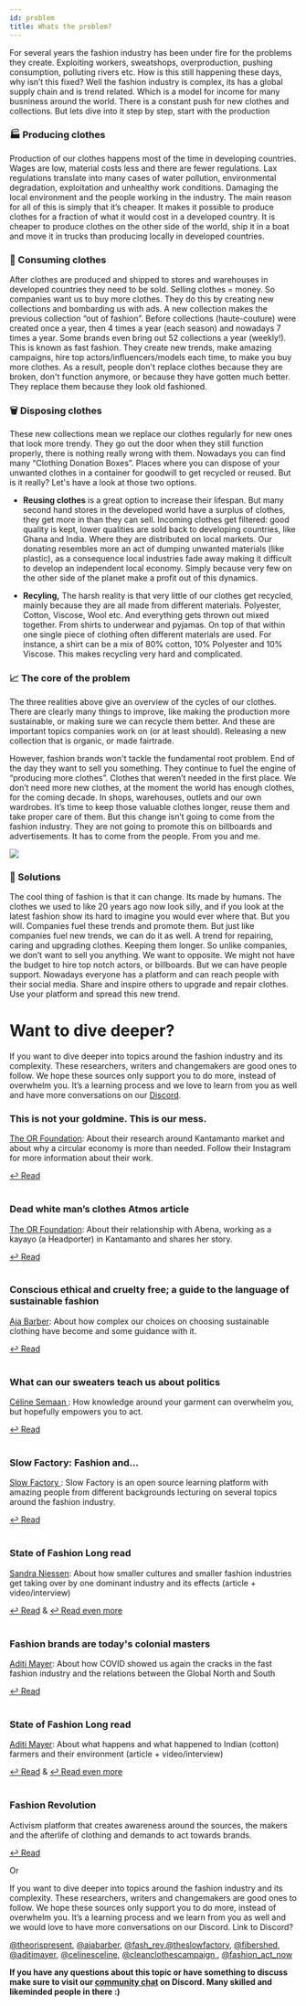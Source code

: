 ```yaml
---
id: problem
title: Whats the problem?
---
```


For several years the fashion industry has been under fire for the problems they create. Exploiting workers, sweatshops, overproduction, pushing consumption, polluting rivers etc. How is this still happening these days, why isn’t this fixed? Well the fashion industry is complex, its has a global supply chain and is trend related. Which is a model for income for many busniness around the world. There is a constant push for new clothes and collections. But lets dive into it step by step, start with the production



### 🏭 Producing clothes
Production of our clothes happens most of the time in developing countries. Wages are low, material costs less and there are fewer regulations. Lax regulations translate into many cases of water pollution, environmental degradation, exploitation and unhealthy work conditions. Damaging the local environment and the people working in the industry. The main reason for all of this is simply that it’s cheaper. It makes it possible to produce clothes for a fraction of what it would cost in a developed country. It is cheaper to produce clothes on the other side of the world, ship it in a boat and move it in trucks than producing locally in developed countries.


### 👕 Consuming clothes
After clothes are produced and shipped to stores and warehouses in developed countries they need to be sold. Selling clothes = money. So companies want us to buy more clothes. They do this by creating new collections and bombarding us with ads. A new collection makes the previous collection “out of fashion”. Before collections (haute-couture) were created once a year, then 4 times a year (each season) and nowadays 7 times a year. Some brands even bring out 52 collections a year (weekly!). This is known as fast fashion. They create new trends, make amazing campaigns, hire top actors/influencers/models each time, to make you buy more clothes. As a result, people don't replace clothes because they are broken, don't function anymore, or because they have gotten much better. They replace them because they look old fashioned.


### 🗑 Disposing clothes
These new collections mean we replace our clothes regularly for new ones that look more trendy. They go out the door when they still function properly, there is nothing really wrong with them. Nowadays you can find many “Clothing Donation Boxes”. Places where you can dispose of your unwanted clothes in a container for goodwill to get recycled or reused. But is it really? Let's have a look at those two options.

- **Reusing clothes** is a great option to increase their lifespan. But many second hand stores in the developed world have a surplus of clothes, they get more in than they can sell. Incoming clothes get filtered: good quality is kept, lower qualities are sold back to developing countries, like Ghana and India. Where they are distributed on local markets. Our donating resembles more an act of dumping unwanted materials (like plastic), as a consequence local industries fade away making it difficult to develop an independent local economy. Simply because very few on the other side of the planet make a profit out of this dynamics.

- **Recyling,** The harsh reality is that very little of our clothes get recycled, mainly because they are all made from different materials. Polyester, Cotton, Viscose, Wool etc. And everything gets thrown out mixed together. From shirts to underwear and pyjamas. On top of that within one single piece of clothing often different materials are used. For instance, a shirt can be a mix of 80% cotton, 10% Polyester and 10% Viscose. This makes recycling very hard and complicated.


### 📈 The core of the problem
The three realities above give an overview of the cycles of our clothes. There are clearly many things to improve, like making the production more sustainable, or making sure we can recycle them better. And these are important topics companies work on (or at least should). Releasing a new collection that is organic, or made fairtrade.

However, fashion brands won't tackle the fundamental root problem. End of the day they want to sell you something. They continue to fuel the engine of “producing more clothes”. Clothes that weren’t needed in the first place. We don’t need more new clothes, at the moment the world has enough clothes, for the coming decade. In shops, warehouses, outlets and our own wardrobes. It’s time to keep those valuable clothes longer, reuse them and take proper care of them. But this change isn’t going to come from the fashion industry. They are not going to promote this on billboards and advertisements. It has to come from the people. From you and me.


<img src="../assets/intro/problem.png"/>

### 💫 Solutions
The cool thing of fashion is that it can change. Its made by humans. The clothes we used to like 20 years ago now look silly, and if you look at the latest fashion show its hard to imagine you would ever where that. But you will. Companies fuel these trends and promote them. But just like companies fuel new trends, we can do it as well.  A trend for repairing, caring and upgrading clothes. Keeping them longer. So unlike companies, we don’t want to sell you anything. We want to opposite. We might not have  the budget to hire top notch actors, or billboards. But we can have people support. Nowadays everyone has a platform and can reach people with their social media. Share and inspire others to upgrade and repair clothes. Use your platform and spread this new trend. 


# Want to dive deeper?

If you want to dive deeper into topics around the fashion industry and its complexity. These researchers, writers and changemakers are good ones to follow. We hope these sources only support you to do more, instead of overwhelm you. It’s a learning process and we love to learn from you as well and have more conversations on our [Discord](https://discord.com/invite/SSBrzeR).


### **This is not your goldmine. This is our mess.**
[The OR Foundation](https://www.instagram.com/theorispresent/): About their research around Kantamanto market and about why a circular economy is more than needed. Follow their Instagram for more information about their work.

[↩️ Read](https://atmos.earth/fashion-clothing-waste-letter-ghana/)
<br><br>

### **Dead white man’s clothes Atmos article**
[The OR Foundation](https://www.instagram.com/theorispresent/): About their relationship with Abena, working as a kayayo (a Headporter) in Kantamanto and shares her story.

[↩️ Read](https://atmos.earth/ghana-kantamanto-clothing-waste-problem/)
<br><br>


### **Conscious ethical and cruelty free; a guide to the language of sustainable fashion**
[Aja Barber](https://www.instagram.com/ajabarber/): About how complex our choices on choosing sustainable clothing have become and some guidance with it.  

[↩️ Read](https://www.theguardian.com/fashion/2019/dec/19/conscious-ethical-and-cruelty-free-a-guide-to-the-language-of-sustainable-fashion)
<br><br>


### **What can our sweaters teach us about politics**
[Céline Semaan ](https://www.instagram.com/celinecelines/): How knowledge around your garment can overwhelm you, but hopefully empowers you to act.

[↩️ Read](https://www.ripostemagazine.com/celine-semaan_materials)
<br><br>


### **Slow Factory: Fashion and…**
[Slow Factory ](https://www.instagram.com/theslowfactory/): Slow Factory is an open source learning platform with amazing people from different backgrounds lecturing on several topics around the fashion industry.

[↩️ Read](https://slowfactory.foundation/open-education)
<br><br>


### **State of Fashion Long read**
[Sandra Niessen](http://bataktextiles.blogspot.com/): About how smaller cultures and smaller fashion industries get taking over by one dominant industry and its effects (article + video/interview)

[↩️ Read](https://www.stateoffashion.org/en/intervention/intervention-1-introspection/long-read-titel/) &
[↩️ Read even more ](https://www.stateoffashion.org/en/intervention/intervention-1-introspection/rewatch-whataboutery-1-regenerative-fashion-there-can-be-no-other/)
<br><br>


### **Fashion brands are today's colonial masters**
[Aditi Mayer](https://www.instagram.com/aditimayer/): About how COVID showed us again the cracks in the fast fashion industry and the relations between the Global North and South

[↩️ Read](https://www.adimay.com/2020/08/fashion-brands-are-todays-colonial-masters/)
<br><br>


### **State of Fashion Long read**
[Aditi Mayer](https://www.instagram.com/aditimayer/): About what happens and what happened to Indian (cotton) farmers and their environment (article + video/interview)

[↩️ Read](https://www.stateoffashion.org/en/intervention/intervention-2-origins/longread-2-aditi-mayer/) &
[↩️ Read even more](https://www.stateoffashion.org/en/intervention/intervention-2-origins/whataboutery-02-indias-decolonial-approaches-to-land-labour-and-the-fashion-industry/)
<br><br>


### Fashion Revolution
Activism platform that creates awareness around the sources, the makers and the afterlife of clothing and demands to act towards brands.

[↩️ Read](https://www.fashionrevolution.org/ )


Or

If you want to dive deeper into topics around the fashion industry and its complexity. These researchers, writers and changemakers are good ones to follow. We hope these sources only support you to do more, instead of overwhelm you. It’s a learning process and we learn from you as well and we would love to have more conversations on our Discord. Link to Discord?

[@theorispresent](https://www.instagram.com/theorispresent/), [@ajabarber](https://www.instagram.com/ajabarber/), [@fash_rev](https://www.instagram.com/fash_rev/),[@theslowfactory](https://www.instagram.com/theslowfactory/), [@fibershed](https://www.instagram.com/fibershed), [@aditimayer](https://www.instagram.com/aditimayer/), [@celinesceline](https://www.instagram.com/celinecelines/), [@cleanclothescampaign ](https://www.instagram.com/cleanclothescampaign/), [@fashion_act_now](https://www.instagram.com/fashion_act_now/)


**If you have any questions about this topic or have something to discuss make sure to visit our [community chat](https://discord.com/invite/SSBrzeR) on Discord. Many skilled and likeminded people in there :)**
